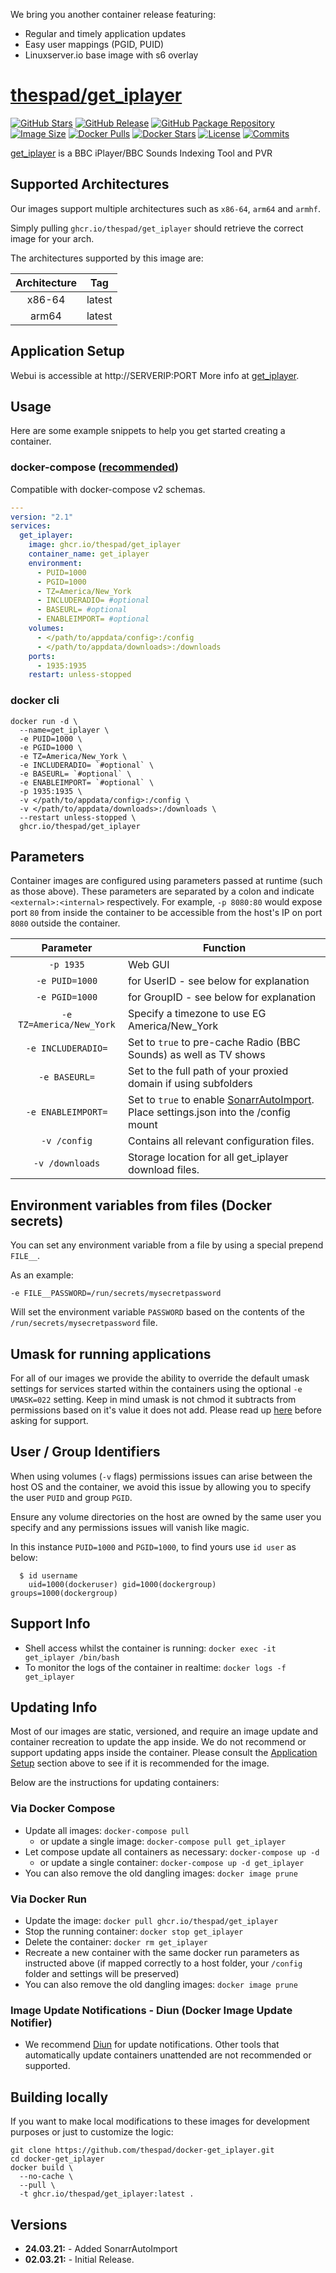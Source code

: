 We bring you another container release featuring:

* Regular and timely application updates
* Easy user mappings (PGID, PUID)
* Linuxserver.io base image with s6 overlay

# [thespad/get_iplayer](https://github.com/thespad/docker-get_iplayer)

[![GitHub Stars](https://img.shields.io/github/stars/thespad/docker-get_iplayer.svg?color=94398d&labelColor=555555&logoColor=ffffff&style=for-the-badge&logo=github)](https://github.com/thespad/docker-get_iplayer)
[![GitHub Release](https://img.shields.io/github/release/thespad/docker-get_iplayer.svg?color=94398d&labelColor=555555&logoColor=ffffff&style=for-the-badge&logo=github)](https://github.com/thespad/docker-get_iplayer/releases)
[![GitHub Package Repository](https://img.shields.io/static/v1.svg?color=94398d&labelColor=555555&logoColor=ffffff&style=for-the-badge&label=thespad&message=GitHub%20Package&logo=github)](https://github.com/thespad/docker-get_iplayer/packages)
[![Image Size](https://img.shields.io/docker/image-size/thespad/get_iplayer/latest?color=94398d&labelColor=555555&logoColor=ffffff&style=for-the-badge&label=Size)](#)
[![Docker Pulls](https://img.shields.io/docker/pulls/thespad/get_iplayer.svg?color=94398d&labelColor=555555&logoColor=ffffff&style=for-the-badge&label=pulls&logo=docker)](https://hub.docker.com/r/thespad/get_iplayer)
[![Docker Stars](https://img.shields.io/docker/stars/thespad/get_iplayer.svg?color=94398d&labelColor=555555&logoColor=ffffff&style=for-the-badge&label=stars&logo=docker)](https://hub.docker.com/r/thespad/get_iplayer)
[![License](https://img.shields.io/github/license/thespad/docker-get_iplayer?color=94398d&logo=Github&logoColor=ffffff&style=for-the-badge)](#)
[![Commits](https://img.shields.io/github/commits-since/thespad/docker-get_iplayer/latest?color=94398d&include_prereleases&logo=github&style=for-the-badge)](#)

[get_iplayer](https://github.com/get-iplayer/get_iplayer/) is a BBC iPlayer/BBC Sounds Indexing Tool and PVR

## Supported Architectures

Our images support multiple architectures such as `x86-64`, `arm64` and `armhf`.

Simply pulling `ghcr.io/thespad/get_iplayer` should retrieve the correct image for your arch.

The architectures supported by this image are:

| Architecture | Tag |
| :----: | --- |
| x86-64 | latest |
| arm64 | latest |

## Application Setup

Webui is accessible at http://SERVERIP:PORT
More info at [get_iplayer](https://github.com/get-iplayer/get_iplayer/).

## Usage

Here are some example snippets to help you get started creating a container.

### docker-compose ([recommended](https://docs.linuxserver.io/general/docker-compose))

Compatible with docker-compose v2 schemas.

```yaml
---
version: "2.1"
services:
  get_iplayer:
    image: ghcr.io/thespad/get_iplayer
    container_name: get_iplayer
    environment:
      - PUID=1000
      - PGID=1000
      - TZ=America/New_York
      - INCLUDERADIO= #optional
      - BASEURL= #optional
      - ENABLEIMPORT= #optional
    volumes:
      - </path/to/appdata/config>:/config
      - </path/to/appdata/downloads>:/downloads
    ports:
      - 1935:1935
    restart: unless-stopped
```

### docker cli

```shell
docker run -d \
  --name=get_iplayer \
  -e PUID=1000 \
  -e PGID=1000 \
  -e TZ=America/New_York \
  -e INCLUDERADIO= `#optional` \
  -e BASEURL= `#optional` \
  -e ENABLEIMPORT= `#optional` \
  -p 1935:1935 \
  -v </path/to/appdata/config>:/config \
  -v </path/to/appdata/downloads>:/downloads \
  --restart unless-stopped \
  ghcr.io/thespad/get_iplayer
```

## Parameters

Container images are configured using parameters passed at runtime (such as those above). These parameters are separated by a colon and indicate `<external>:<internal>` respectively. For example, `-p 8080:80` would expose port `80` from inside the container to be accessible from the host's IP on port `8080` outside the container.

| Parameter | Function |
| :----: | --- |
| `-p 1935` | Web GUI |
| `-e PUID=1000` | for UserID - see below for explanation |
| `-e PGID=1000` | for GroupID - see below for explanation |
| `-e TZ=America/New_York` | Specify a timezone to use EG America/New_York |
| `-e INCLUDERADIO=` | Set to `true` to pre-cache Radio (BBC Sounds) as well as TV shows |
| `-e BASEURL=` | Set to the full path of your proxied domain if using subfolders |
| `-e ENABLEIMPORT=` | Set to `true` to enable [SonarrAutoImport](https://github.com/Webreaper/SonarrAutoImport/). Place settings.json into the /config mount|
| `-v /config` | Contains all relevant configuration files. |
| `-v /downloads` | Storage location for all get_iplayer download files. |

## Environment variables from files (Docker secrets)

You can set any environment variable from a file by using a special prepend `FILE__`.

As an example:

```shell
-e FILE__PASSWORD=/run/secrets/mysecretpassword
```

Will set the environment variable `PASSWORD` based on the contents of the `/run/secrets/mysecretpassword` file.

## Umask for running applications

For all of our images we provide the ability to override the default umask settings for services started within the containers using the optional `-e UMASK=022` setting.
Keep in mind umask is not chmod it subtracts from permissions based on it's value it does not add. Please read up [here](https://en.wikipedia.org/wiki/Umask) before asking for support.

## User / Group Identifiers

When using volumes (`-v` flags) permissions issues can arise between the host OS and the container, we avoid this issue by allowing you to specify the user `PUID` and group `PGID`.

Ensure any volume directories on the host are owned by the same user you specify and any permissions issues will vanish like magic.

In this instance `PUID=1000` and `PGID=1000`, to find yours use `id user` as below:

```shell
  $ id username
    uid=1000(dockeruser) gid=1000(dockergroup) groups=1000(dockergroup)
```

## Support Info

* Shell access whilst the container is running: `docker exec -it get_iplayer /bin/bash`
* To monitor the logs of the container in realtime: `docker logs -f get_iplayer`

## Updating Info

Most of our images are static, versioned, and require an image update and container recreation to update the app inside. We do not recommend or support updating apps inside the container. Please consult the [Application Setup](#application-setup) section above to see if it is recommended for the image.

Below are the instructions for updating containers:

### Via Docker Compose

* Update all images: `docker-compose pull`
  * or update a single image: `docker-compose pull get_iplayer`
* Let compose update all containers as necessary: `docker-compose up -d`
  * or update a single container: `docker-compose up -d get_iplayer`
* You can also remove the old dangling images: `docker image prune`

### Via Docker Run

* Update the image: `docker pull ghcr.io/thespad/get_iplayer`
* Stop the running container: `docker stop get_iplayer`
* Delete the container: `docker rm get_iplayer`
* Recreate a new container with the same docker run parameters as instructed above (if mapped correctly to a host folder, your `/config` folder and settings will be preserved)
* You can also remove the old dangling images: `docker image prune`

### Image Update Notifications - Diun (Docker Image Update Notifier)

* We recommend [Diun](https://crazymax.dev/diun/) for update notifications. Other tools that automatically update containers unattended are not recommended or supported.

## Building locally

If you want to make local modifications to these images for development purposes or just to customize the logic:

```shell
git clone https://github.com/thespad/docker-get_iplayer.git
cd docker-get_iplayer
docker build \
  --no-cache \
  --pull \
  -t ghcr.io/thespad/get_iplayer:latest .
```

## Versions

* **24.03.21:** - Added SonarrAutoImport
* **02.03.21:** - Initial Release.
